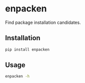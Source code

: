 # enpacken
Find package installation candidates.

## Installation
```bash
pip install enpacken
```

## Usage
```bash
enpacken -h
```
